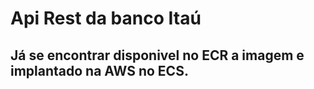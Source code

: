 # Api Rest da banco Itaú
## Já se encontrar disponivel no ECR  a imagem e implantado na AWS no ECS.
